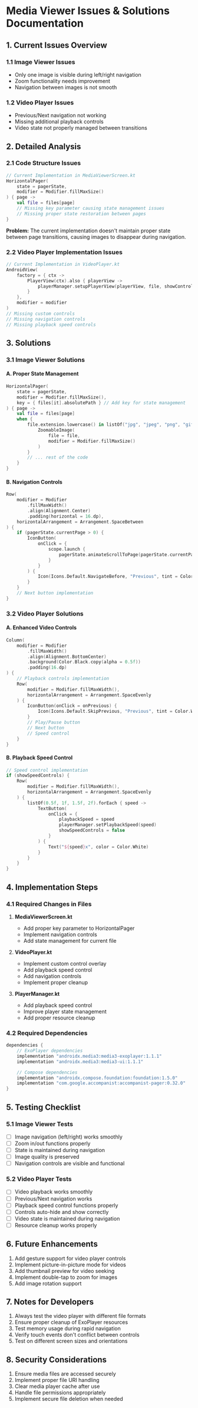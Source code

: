 # Media Viewer Issues & Solutions Documentation


## 1. Current Issues Overview

### 1.1 Image Viewer Issues
- Only one image is visible during left/right navigation
- Zoom functionality needs improvement
- Navigation between images is not smooth

### 1.2 Video Player Issues
- Previous/Next navigation not working
- Missing additional playback controls
- Video state not properly managed between transitions

## 2. Detailed Analysis

### 2.1 Code Structure Issues

```kotlin
// Current Implementation in MediaViewerScreen.kt
HorizontalPager(
    state = pagerState,
    modifier = Modifier.fillMaxSize()
) { page ->
    val file = files[page]
    // Missing key parameter causing state management issues
    // Missing proper state restoration between pages
}
```

**Problem:** The current implementation doesn't maintain proper state between page transitions, causing images to disappear during navigation.

### 2.2 Video Player Implementation Issues

```kotlin
// Current Implementation in VideoPlayer.kt
AndroidView(
    factory = { ctx ->
        PlayerView(ctx).also { playerView ->
            playerManager.setupPlayerView(playerView, file, showControls)
        }
    },
    modifier = modifier
)
// Missing custom controls
// Missing navigation controls
// Missing playback speed controls
```

## 3. Solutions

### 3.1 Image Viewer Solutions

#### A. Proper State Management
```kotlin
HorizontalPager(
    state = pagerState,
    modifier = Modifier.fillMaxSize(),
    key = { files[it].absolutePath } // Add key for state management
) { page ->
    val file = files[page]
    when {
        file.extension.lowercase() in listOf("jpg", "jpeg", "png", "gif") -> {
            ZoomableImage(
                file = file,
                modifier = Modifier.fillMaxSize()
            )
        }
        // ... rest of the code
    }
}
```

#### B. Navigation Controls
```kotlin
Row(
    modifier = Modifier
        .fillMaxWidth()
        .align(Alignment.Center)
        .padding(horizontal = 16.dp),
    horizontalArrangement = Arrangement.SpaceBetween
) {
    if (pagerState.currentPage > 0) {
        IconButton(
            onClick = {
                scope.launch {
                    pagerState.animateScrollToPage(pagerState.currentPage - 1)
                }
            }
        ) {
            Icon(Icons.Default.NavigateBefore, "Previous", tint = Color.White)
        }
    }
    // Next button implementation
}
```

### 3.2 Video Player Solutions

#### A. Enhanced Video Controls
```kotlin
Column(
    modifier = Modifier
        .fillMaxWidth()
        .align(Alignment.BottomCenter)
        .background(Color.Black.copy(alpha = 0.5f))
        .padding(16.dp)
) {
    // Playback controls implementation
    Row(
        modifier = Modifier.fillMaxWidth(),
        horizontalArrangement = Arrangement.SpaceEvenly
    ) {
        IconButton(onClick = onPrevious) {
            Icon(Icons.Default.SkipPrevious, "Previous", tint = Color.White)
        }
        // Play/Pause button
        // Next button
        // Speed control
    }
}
```

#### B. Playback Speed Control
```kotlin
// Speed control implementation
if (showSpeedControls) {
    Row(
        modifier = Modifier.fillMaxWidth(),
        horizontalArrangement = Arrangement.SpaceEvenly
    ) {
        listOf(0.5f, 1f, 1.5f, 2f).forEach { speed ->
            TextButton(
                onClick = {
                    playbackSpeed = speed
                    playerManager.setPlaybackSpeed(speed)
                    showSpeedControls = false
                }
            ) {
                Text("${speed}x", color = Color.White)
            }
        }
    }
}
```

## 4. Implementation Steps

### 4.1 Required Changes in Files

1. **MediaViewerScreen.kt**
   - Add proper key parameter to HorizontalPager
   - Implement navigation controls
   - Add state management for current file

2. **VideoPlayer.kt**
   - Implement custom control overlay
   - Add playback speed control
   - Add navigation controls
   - Implement proper cleanup

3. **PlayerManager.kt**
   - Add playback speed control
   - Improve player state management
   - Add proper resource cleanup

### 4.2 Required Dependencies

```gradle
dependencies {
    // ExoPlayer dependencies
    implementation "androidx.media3:media3-exoplayer:1.1.1"
    implementation "androidx.media3:media3-ui:1.1.1"

    // Compose dependencies
    implementation "androidx.compose.foundation:foundation:1.5.0"
    implementation "com.google.accompanist:accompanist-pager:0.32.0"
}
```

## 5. Testing Checklist

### 5.1 Image Viewer Tests
- [ ] Image navigation (left/right) works smoothly
- [ ] Zoom in/out functions properly
- [ ] State is maintained during navigation
- [ ] Image quality is preserved
- [ ] Navigation controls are visible and functional

### 5.2 Video Player Tests
- [ ] Video playback works smoothly
- [ ] Previous/Next navigation works
- [ ] Playback speed control functions properly
- [ ] Controls auto-hide and show correctly
- [ ] Video state is maintained during navigation
- [ ] Resource cleanup works properly

## 6. Future Enhancements

1. Add gesture support for video player controls
2. Implement picture-in-picture mode for videos
3. Add thumbnail preview for video seeking
4. Implement double-tap to zoom for images
5. Add image rotation support

## 7. Notes for Developers

1. Always test the video player with different file formats
2. Ensure proper cleanup of ExoPlayer resources
3. Test memory usage during rapid navigation
4. Verify touch events don't conflict between controls
5. Test on different screen sizes and orientations

## 8. Security Considerations

1. Ensure media files are accessed securely
2. Implement proper file URI handling
3. Clear media player cache after use
4. Handle file permissions appropriately
5. Implement secure file deletion when needed
